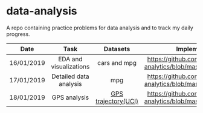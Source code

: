 # data-analysis

A repo containing practice problems for data analysis and to track my daily progress.

| Date | Task | Datasets | Implementation | Status |
| :---: | :---: | :---: | :---: | :---: |
| 16/01/2019 | EDA and visualizations | cars and mpg | https://github.com/anish2197/data-analytics/blob/master/Day%201.ipynb | Completed |
| 17/01/2019 | Detailed data analysis | mpg | https://github.com/anish2197/data-analytics/blob/master/Day%202.ipynb | Completed |
| 18/01/2019 | GPS analysis | [GPS trajectory(UCI)](https://archive.ics.uci.edu/ml/datasets/GPS+Trajectories) | https://github.com/anish2197/data-analytics/blob/master/Day%203.ipynb | Incomplete |
